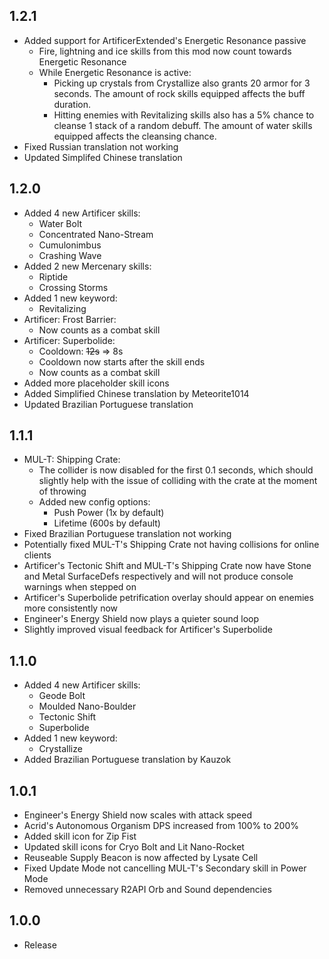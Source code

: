 ## 1.2.1
* Added support for ArtificerExtended's Energetic Resonance passive
	* Fire, lightning and ice skills from this mod now count towards Energetic Resonance
	* While Energetic Resonance is active:
		* Picking up crystals from Crystallize also grants 20 armor for 3 seconds. The amount of rock skills equipped affects the buff duration.
		* Hitting enemies with Revitalizing skills also has a 5% chance to cleanse 1 stack of a random debuff. The amount of water skills equipped affects the cleansing chance.
* Fixed Russian translation not working
* Updated Simplifed Chinese translation
## 1.2.0
* Added 4 new Artificer skills:
	* Water Bolt
	* Concentrated Nano-Stream
	* Cumulonimbus
	* Crashing Wave
* Added 2 new Mercenary skills:
	* Riptide
	* Crossing Storms
* Added 1 new keyword:
	* Revitalizing
* Artificer: Frost Barrier:
	* Now counts as a combat skill
* Artificer: Superbolide:
	* Cooldown: ~~12s~~ ⇒ 8s
	* Cooldown now starts after the skill ends
	* Now counts as a combat skill
* Added more placeholder skill icons
* Added Simplified Chinese translation by Meteorite1014
* Updated Brazilian Portuguese translation
## 1.1.1
* MUL-T: Shipping Crate:
	* The collider is now disabled for the first 0.1 seconds, which should slightly help with the issue of colliding with the crate at the moment of throwing
	* Added new config options:
		* Push Power (1x by default)
		* Lifetime (600s by default)
* Fixed Brazilian Portuguese translation not working
* Potentially fixed MUL-T's Shipping Crate not having collisions for online clients
* Artificer's Tectonic Shift and MUL-T's Shipping Crate now have Stone and Metal SurfaceDefs respectively and will not produce console warnings when stepped on
* Artificer's Superbolide petrification overlay should appear on enemies more consistently now
* Engineer's Energy Shield now plays a quieter sound loop
* Slightly improved visual feedback for Artificer's Superbolide
## 1.1.0
* Added 4 new Artificer skills:
	* Geode Bolt
	* Moulded Nano-Boulder
	* Tectonic Shift
	* Superbolide
* Added 1 new keyword:
	* Crystallize
* Added Brazilian Portuguese translation by Kauzok
## 1.0.1
* Engineer's Energy Shield now scales with attack speed
* Acrid's Autonomous Organism DPS increased from 100% to 200%
* Added skill icon for Zip Fist
* Updated skill icons for Cryo Bolt and Lit Nano-Rocket
* Reuseable Supply Beacon is now affected by Lysate Cell
* Fixed Update Mode not cancelling MUL-T's Secondary skill in Power Mode
* Removed unnecessary R2API Orb and Sound dependencies
## 1.0.0
* Release
